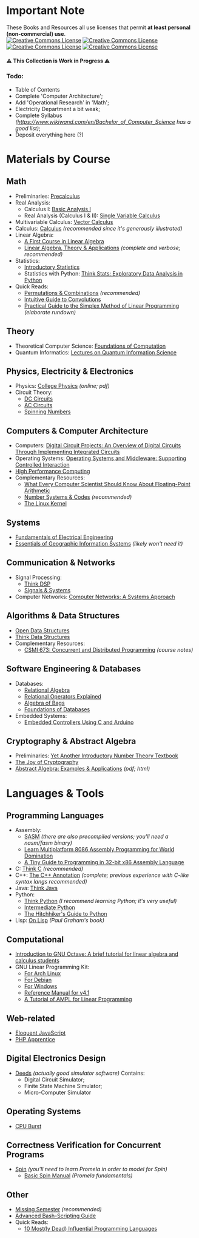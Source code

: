 # Important Note
These Books and Resources all use licenses that permit **at least personal (non-commercial) use**.  
<a rel="license" href="http://creativecommons.org/licenses/by-nc/4.0/"><img alt="Creative Commons License" style="border-width:0" src="https://i.creativecommons.org/l/by-nc/4.0/80x15.png" /></a>
<a rel="license" href="http://creativecommons.org/licenses/by/4.0/"><img alt="Creative Commons License" style="border-width:0" src="https://i.creativecommons.org/l/by/4.0/80x15.png" /></a>
<a rel="license" href="http://creativecommons.org/licenses/by-sa/4.0/"><img alt="Creative Commons License" style="border-width:0" src="https://i.creativecommons.org/l/by-sa/4.0/80x15.png" /></a>
<a rel="license" href="http://creativecommons.org/licenses/by-nc-sa/3.0/"><img alt="Creative Commons License" style="border-width:0" src="https://i.creativecommons.org/l/by-nc-sa/3.0/80x15.png" /></a>  
#### ⚠️ This Collection is Work in Progress ⚠️  
### Todo:
* Table of Contents
* Complete 'Computer Architecture';
* Add 'Operational Research' in 'Math';
* Electricity Department a bit weak;
* Complete Syllabus *(https://www.wikiwand.com/en/Bachelor_of_Computer_Science has a good list)*;
* Deposit everything here (?)
# Materials by Course
## Math
* Preliminaries: [Precalculus](https://www.stitz-zeager.com/szprecalculus07042013.pdf)
* Real Analysis:
  * Calculus I: [Basic Analysis I](https://www.jirka.org/ra/realanal.pdf)
  * Real Analysis (Calculus I & II): [Single Variable Calculus](https://www.whitman.edu/mathematics/calculus/calculus.pdf)
* Multivariable Calculus: [Vector Calculus](https://anton-petrunin.github.io/calc3book/calc3book.pdf)
* Calculus: [Calculus](https://ocw.mit.edu/ans7870/resources/Strang/Edited/Calculus/Calculus.pdf) *(recommended since it's generously illustrated)*
* Linear Algebra: 
  * [A First Course in Linear Algebra](http://linear.ups.edu/download/fcla-3.50-tablet.pdf)
  * [Linear Algebra, Theory & Applications](https://resources.saylor.org/wwwresources/archived/site/wp-content/uploads/2012/02/Linear-Algebra-Kuttler-1-30-11-OTC.pdf) *(complete and verbose; recommended)*
* Statistics:
  * [Introductory Statistics](https://saylordotorg.github.io/text_introductory-statistics/)
  * Statistics with Python: [Think Stats: Exploratory Data Analysis in Python](http://greenteapress.com/thinkstats2/html/index.html)
* Quick Reads:
  * [Permutations & Combinations](https://math.berkeley.edu/~arash/55/6_3.pdf) *(recommended)*
  * [Intuitive Guide to Convolutions](https://betterexplained.com/articles/intuitive-convolution/)
  * [Practical Guide to the Simplex Method of Linear Programming](http://math.jacobs-university.de/oliver/teaching/iub/spring2007/cps102/handouts/linear-programming.pdf) *(elaborate rundown)*
## Theory
* Theoretical Computer Science: [Foundations of Computation](http://math.hws.edu/FoundationsOfComputation/FoundationsOfComputation_2.3.2_6x9.pdf)
* Quantum Informatics: [Lectures on Quantum Information Science](https://thosgood.com/quantum-info/book/)
## Physics, Electricity & Electronics
* Physics: [College Physics](https://openstax.org/details/books/college-physics) *(online; pdf)*
* Circuit Theory:
  * [DC Circuits](https://shareok.org/bitstream/handle/11244/52245/DC%20Circuits,%201st%20Edition%20-%20Davis,%202016.pdf?sequence=17)
  * [AC Circuits](https://open.umn.edu/opentextbooks/formats/807)
  * [Spinning Numbers](https://spinningnumbers.org/)
## Computers & Computer Architecture
* Computers: [Digital Circuit Projects: An Overview of Digital Circuits Through Implementing Integrated Circuits](https://cupola.gettysburg.edu/cgi/viewcontent.cgi?article=1000&context=oer)
* Operating Systems: [Operating Systems and Middleware: Supporting Controlled Interaction](https://gustavus.edu/mcs/max/os-book/osm-rev1.3.pdf)
* [High Performance Computing](https://cnx.org/exports/bb821554-7f76-44b1-89e7-8a2a759d1347@5.2.pdf/high-performance-computing-5.2.pdf)
* Complementary Resources:
  * [What Every Computer Scientist Should Know About Floating-Point Arithmetic](https://docs.oracle.com/cd/E19957-01/806-3568/ncg_goldberg.html)
  * [Number Systems & Codes](https://ocw.mit.edu/courses/aeronautics-and-astronautics/16-01-unified-engineering-i-ii-iii-iv-fall-2005-spring-2006/comps-programming/number_systems.pdf) *(recommended)*
  * [The Linux Kernel](https://tldp.org/LDP/tlk/tlk.html)  
## Systems
* [Fundamentals of Electrical Engineering](https://cnx.org/exports/778e36af-4c21-4ef7-9c02-dae860eb7d14@9.72.pdf/fundamentals-of-electrical-engineering-i-9.72.pdf)
* [Essentials of Geographic Information Systems](https://saylordotorg.github.io/text_essentials-of-geographic-information-systems/) *(likely won't need it)*
## Communication & Networks
* Signal Processing:
  * [Think DSP](http://greenteapress.com/thinkdsp/thinkdsp.pdf)
  * [Signals & Systems](https://ocw.mit.edu/courses/electrical-engineering-and-computer-science/6-003-signals-and-systems-fall-2011/lecture-notes/)
* Computer Networks: [Computer Networks: A Systems Approach](https://book.systemsapproach.org/)
## Algorithms & Data Structures
* [Open Data Structures](https://www.aupress.ca/app/uploads/120226_99Z_Morin_2013-Open_Data_Structures.pdf)
* [Think Data Structures](http://greenteapress.com/thinkdast/thinkdast.pdf)
* Complementary Resources:
  * [CSMI 673: Concurrent and Distributed Programming](https://cs.lmu.edu/~ray/classes/cdp/) *(course notes)*
## Software Engineering & Databases
* Databases:
  * [Relational Algebra](http://pages.cs.wisc.edu/~dbbook/openAccess/firstEdition/slides/pdfslides/mod3l1.pdf)
  * [Relational Operators Explained](https://www.guru99.com/relational-algebra-dbms.html)
  * [Algebra of Bags](http://infolab.stanford.edu/~ullman/fcdb/aut07/slides/ra.pdf)
  * [Foundations of Databases](http://webdam.inria.fr/Alice/)
* Embedded Systems:
  * [Embedded Controllers Using C and Arduino](http://www.dissidents.com/resources/EmbeddedControllers.pdf)
## Cryptography & Abstract Algebra
* Preliminaries: [Yet Another Introductory Number Theory Textbook](https://www.poritz.net/jonathan/share/yaintt.pdf)
* [The Joy of Cryptography](https://web.engr.oregonstate.edu/~rosulekm/crypto/)
* [Abstract Algebra: Examples & Applications](http://abstractalgebra.altervista.org/index.html) *(pdf; html)*
# Languages & Tools
## Programming Languages
* Assembly:
  * [SASM](https://dman95.github.io/SASM/english.html) *(there are also precompiled versions; you'll need a nasm/fasm binary)*
  * [Learn Multiplatform 8086 Assembly Programming for World Domination](https://www.chibialiens.com/8086/)
  * [A Tiny Guide to Programming in 32-bit x86 Assembly Language](https://cs.dartmouth.edu/~sergey/cs258/tiny-guide-to-x86-assembly.pdf)
* C: [Think C](https://raw.githubusercontent.com/tscheffl/ThinkC/master/PDF/Think-C.pdf) *(recommended)*
* C++: [The C++ Annotation](http://www.icce.rug.nl/documents/cplusplus/) *(complete; previous experience with C-like syntax langs recommended)*
* Java: [Think Java](https://greenteapress.com/wp/think-java/)
* Python:  
  * [Think Python](http://www.greenteapress.com/thinkpython/thinkpython.pdf) *(I recommend learning Python; it's very useful)*  
  * [Intermediate Python](https://book.pythontips.com/en/latest/)
  * [The Hitchhiker's Guide to Python](https://docs.python-guide.org/)
* Lisp: [On Lisp](http://www.paulgraham.com/onlisp.html) *(Paul Graham's book)*
## Computational
* [Introduction to GNU Octave: A brief tutorial for linear algebra and calculus students](http://www.wcc.vccs.edu/sites/default/files/Introduction-to-GNU-Octave.pdf)
* GNU Linear Programming Kit:  
  * [For Arch Linux](https://archlinux.org/packages/extra/x86_64/glpk/)
  * [For Debian](https://salsa.debian.org/science-team/glpk)
  * [For Windows](http://gnuwin32.sourceforge.net/packages/glpk.htm)
  * [Reference Manual for v4.1](https://www.math.ucdavis.edu/~mkoeppe/lehre/opt1-2003/glpk-refman.pdf)
  * [A Tutorial of AMPL for Linear Programming](https://www.cs.uic.edu/~hjin/files/ampl_tutorial.pdf)
## Web-related
* [Eloquent JavaScript](https://eloquentjavascript.net/)
* [PHP Apprentice](https://phpapprentice.com/)
## Digital Electronics Design
* [Deeds](https://www.digitalelectronicsdeeds.com/deeds.html) *(actually good simulator software)* Contains:
  * Digital Circuit Simulator;
  * Finite State Machine Simulator;
  * Micro-Computer Simulator
## Operating Systems
* [CPU Burst](http://cpuburst.com/)
## Correctness Verification for Concurrent Programs
* [Spin](https://spinroot.com/spin/Bin/) *(you'll need to learn Promela in order to model for Spin)*
  * [Basic Spin Manual](https://courses.cs.washington.edu/courses/csep590/03su/Lectures/Promela.html) *(Promela fundamentals)*
## Other
* [Missing Semester](https://www.youtube.com/playlist?list=PLyzOVJj3bHQuloKGG59rS43e29ro7I57J) *(recommended)*
* [Advanced Bash-Scripting Guide](https://tldp.org/LDP/abs/html/index.html)
* Quick Reads:
  * [10 Most(ly Dead) Influential Programming Languages](https://hillelwayne.com/post/influential-dead-languages/)
